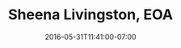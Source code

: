 ---
title: "Sheena Livingston, EOA"
description: " "
date: "2016-05-31T11:41:00-07:00"
quote: "I would recommend Steve for any kind of web or graphic design project. *He has excellent taste and his knowledge is incredibly vast*. He has a great attitude and is always willing to help with even the most mundane things. I love working with Steve!"
---